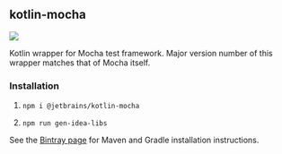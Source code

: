 ## kotlin-mocha

![](https://img.shields.io/bintray/v/kotlin/kotlin-js-wrappers/kotlin-mocha)

Kotlin wrapper for Mocha test framework. Major version number of this wrapper matches that of Mocha itself.

### Installation

1. `npm i @jetbrains/kotlin-mocha`

2. `npm run gen-idea-libs`

See the [Bintray page](https://bintray.com/kotlin/kotlin-js-wrappers/kotlin-mocha) for Maven and Gradle 
installation instructions.